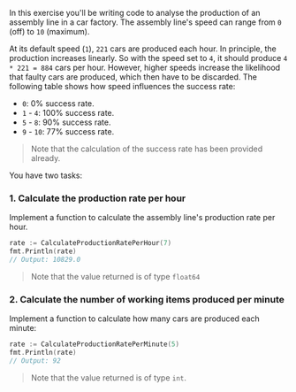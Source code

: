 In this exercise you'll be writing code to analyse the production of an
assembly line in a car factory. The assembly line's speed can range from `0`
(off) to `10` (maximum).

At its default speed (`1`), `221` cars are produced each hour. In principle,
the production increases linearly. So with the speed set to `4`, it should
produce `4 * 221 = 884` cars per hour. However, higher speeds increase the
likelihood that faulty cars are produced, which then have to be discarded. The
following table shows how speed influences the success rate:

- `0`: 0% success rate.
- `1` - `4`: 100% success rate.
- `5` - `8`: 90% success rate.
- `9` - `10`: 77% success rate.

> Note that the calculation of the success rate has been provided already.

You have two tasks:

### 1. Calculate the production rate per hour

Implement a function to calculate the assembly line's production rate per hour.

```go
rate := CalculateProductionRatePerHour(7)
fmt.Println(rate)
// Output: 10829.0
```

> Note that the value returned is of type `float64`

### 2. Calculate the number of working items produced per minute

Implement a function to calculate how many cars are produced each minute:

```go
rate := CalculateProductionRatePerMinute(5)
fmt.Println(rate)
// Output: 92
```

> Note that the value returned is of type `int`.

